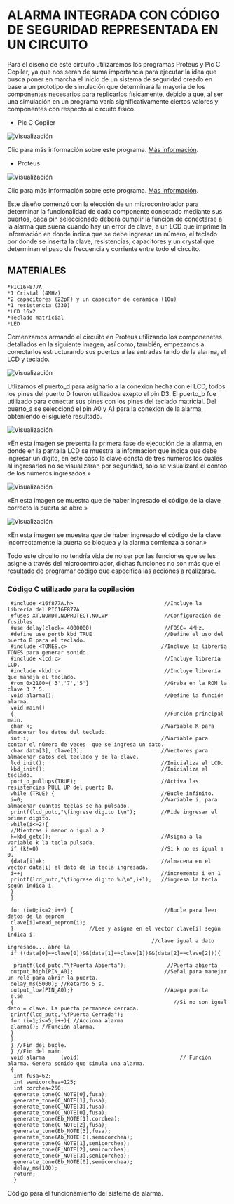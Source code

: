 # ALARMA INTEGRADA CON CÓDIGO DE SEGURIDAD REPRESENTADA EN UN CIRCUITO

Para el diseño de este circuito utilizaremos los programas Proteus y Pic C Copiler, ya que nos seran de suma importancia para ejecutar la idea que busca  poner en marcha el inicio de un sistema de seguridad creado en base a un prototipo de simulación que determinará la mayoria de los componentes necesarios para replicarlos físicamente, debido a que, al ser una simulación en un programa varía significativamente ciertos valores y componentes con respecto al circuito físico.

* Pic C Copiler

![Visualización](https://automatizacionduoc.files.wordpress.com/2017/09/images.jpg)

Clic para más información sobre este programa. [Más información](http://codigoelectronica.com/blog/introduccion-a-pic-c-compiler).

* Proteus

![Visualización](https://softwaredescargas.com/wp-content/uploads/2021/08/proteus-professional-v810-sp0-build-292030-espanol.webp.webp)

Clic para más información sobre este programa. [Más información](https://www.hubor-proteus.com/proteus-pcb/proteus-pcb/2-proteus.html).

Este diseño comenzó con la elección de un microcontrolador para determinar la funcionalidad de cada componente conectado mediante sus puertos, cada pin seleccionado deberá cumplir la función de conectarse a la alarma que suena cuando hay un error de clave, a un LCD que imprime la información en donde indica que se debe ingresar un número, el teclado por donde se inserta la clave, resistencias, capacitores y un crystal que determinan el paso de frecuencia y corriente entre todo el circuito.

## MATERIALES

    *PIC16F877A
    *1 Cristal (4MHz)
    *2 capacitores (22pF) y un capacitor de cerámica (10u)
    *1 resistencia (330)
    *LCD 16x2
    *Teclado matricial
    *LED
    


Comenzamos armando el circuito en Proteus utilizando los componenetes detallados en la siguiente imagen, así como, también, empezamos a conectarlos estructurando sus puertos a las entradas tando de la alarma, el LCD y teclado.

![Visualización](https://scontent.floh3-1.fna.fbcdn.net/v/t39.30808-6/277757930_513559650388346_7949498111047992871_n.jpg?_nc_cat=104&ccb=1-5&_nc_sid=730e14&_nc_eui2=AeFd1p-CVJfgLToUH3AIvwwy-gRyoWEagN_6BHKhYRqA39wZNsborwCwF8DfmBLKjuxcrgCYhIm4GZ0D-dSvlURC&_nc_ohc=6n1Wp4kPeEsAX8l3Z1o&_nc_ht=scontent.floh3-1.fna&oh=00_AT-4iT9tCp-7-r29NAx8OL4E70fRmZRerB96OdvrIeDefw&oe=624D108A)

Utlizamos el puerto_d para asignarlo a la conexion hecha con el LCD, todos los pines del puerto D fueron utilizados exepto el pin D3.
El puerto_b fue utilizado para conectar sus pines con los pines del teclado matricial.
Del puerto_a se seleccionó el pin A0 y A1 para la conexion de la alarma, obteniendo el siguiete resultado.

![Visualización](https://scontent.floh3-1.fna.fbcdn.net/v/t39.30808-6/277753995_513558457055132_1712395369225395010_n.jpg?_nc_cat=106&ccb=1-5&_nc_sid=730e14&_nc_eui2=AeF1E9wYBSbZgl7Cn98g2Gp4_In3hMWIDwT8ifeExYgPBF-0N4pFI4GrSKttVy4ciIPcYlUxwJQoZChDi5ulKI34&_nc_ohc=Fjtnp8HIoOwAX-sKA6Y&_nc_ht=scontent.floh3-1.fna&oh=00_AT8FG_QQuoVwyiFvTNN5PQGD_CUZmAeT-1TeKjRgLGVCIQ&oe=624CDAC0)

«En esta imagen se presenta la primera fase de ejecución de la alarma, en donde en la pantalla LCD se muestra la informacion que indica que debe ingresar un dígito, en este caso la clave consta de tres números los cuales al ingresarlos no se visualizaran por seguridad, solo se visualizará el conteo de los números ingresados.»

![Visualización](https://scontent.floh3-1.fna.fbcdn.net/v/t39.30808-6/277817462_513557207055257_8112643043527306654_n.jpg?_nc_cat=108&ccb=1-5&_nc_sid=730e14&_nc_eui2=AeH59p_AcEsKemHcQJWBU4hHfVyNCTXTKrt9XI0JNdMqu-8td83zXbmhie5UAwfIewCkNv_6JHxoP_1Igsc5jQ56&_nc_ohc=g8wzfTz5ZmgAX94Biuc&tn=ZY6xOTCubUHLZPh0&_nc_ht=scontent.floh3-1.fna&oh=00_AT-3-1mx47EY28oobNlU_x891JNrzF3Diw_lAnBTim3w8g&oe=624C10E7)

«En esta imagen se muestra que de haber ingresado el código de la clave correcto la puerta se abre.»

![Visualización](https://scontent.floh3-1.fna.fbcdn.net/v/t39.30808-6/277737324_513557347055243_9185056387977982653_n.jpg?_nc_cat=111&ccb=1-5&_nc_sid=730e14&_nc_eui2=AeEwY-Sp-jL2WbH_XWDuanGdlt3sGyZsPZiW3ewbJmw9mGajPB9-QXsSQ07gbrPr7Ugkhyc0e8v4JciFG5g-rwWC&_nc_ohc=LUkn6Xt3nycAX-DPzOT&_nc_ht=scontent.floh3-1.fna&oh=00_AT-OxZUVdHDIKrozPR2CknqOBO6K_H_boBGA7xJStXSbIg&oe=624BB550)

«En esta imagen se muestra que de haber ingresado el código de la clave incorrectamente la puerta se bloquea y la alarma comienza a sonar.»

Todo este circuito no tendría vida de no ser por las funciones que se les asigne a través del microcontrolador, dichas funciones no son más que el resultado de programar código que especifica las acciones a realizarse.

### Código C utilizado para la copilación

     #include <16f877A.h>                             //Incluye la librería del PIC16F877A
     #fuses XT,NOWDT,NOPROTECT,NOLVP                  //Configuración de fusibles.
     #use delay(clock= 4000000)                       //FOSC= 4MHz.
     #define use_portb_kbd TRUE                       //Define el uso del puerto B para el teclado.
     #include <TONES.c>                              //Incluye la librería TONES para generar sonido.
     #include <lcd.c>                                 //Incluye librería LCD.
     #include <kbd.c>                                 //Incluye librería que maneja el teclado.
     #rom 0x2100={'3','7','5'}                        //Graba en la ROM la clave 3 7 5.
     void alarma();                                   //Define la función alarma.
     void main()
     {                                                //Función principal main.
     char k;                                         //Variable K para almacenar los datos del teclado.
     int i;                                          //Variable para contar el número de veces  que se ingresa un dato.
     char data[3], clave[3];                         //Vectores para almacenar datos del teclado y de la clave.
     lcd_init();                                     //Inicializa el LCD.
     kbd_init();                                     //Inicializa el teclado.
     port_b_pullups(TRUE);                           //Activa las resistencias PULL UP del puerto B.
     while (TRUE) {                                  //Bucle infinito.
     i=0;                                            //Variable i, para almacenar cuantas teclas se ha pulsado.
     printf(lcd_putc,"\fingrese digito 1\n");        //Pide ingresar el primer digito.
     while(i<=2){                                    
     //Mientras i menor o igual a 2.
     k=kbd_getc();                                   //Asigna a la variable k la tecla pulsada.
     if (k!=0)                                       //Si k no es igual a 0.
     {data[i]=k;                                     //almacena en el vector data[i] el dato de la tecla ingresada.
     i++;                                            //incrementa i en 1
     printf(lcd_putc,"\fingrese digito %u\n",i+1);   //ingresa la tecla según indica i.
     }
     }

     for (i=0;i<=2;i++) {                             //Bucle para leer datos de la eeprom
     clave[i]=read_eeprom(i);          
     }                        //Lee y asigna en el vector clave[i] según indica i.
                                                  //clave igual a dato ingresado... abre la
     if ((data[0]==clave[0])&&(data[1]==clave[1])&&(data[2]==clave[2])){

      printf(lcd_putc,"\fPuerta Abierta");             //Puerta abierta
     output_high(PIN_A0);                             //Señal para manejar un relé para abrir la puerta.
     delay_ms(5000); //Retardo 5 s.
     output_low(PIN_A0);}                             //Apaga puerta
     else
     {                                                   //Si no son igual dato = clave. La puerta permanece cerrada.
     printf(lcd_putc,"\fPuerta Cerrada");
     for (i=1;i<=5;i++){ //Acciona alarma
     alarma(); //Función alarma.
     }
     }
     } //Fin del bucle.
     } //Fin del main.
     void alarma     (void)                                // Función alarma. Genera sonido que simula una alarma.
     {
      int fusa=62;
      int semicorchea=125;
      int corchea=250;
      generate_tone(C_NOTE[0],fusa);
      generate_tone(C_NOTE[1],fusa);
      generate_tone(C_NOTE[3],fusa);
      generate_tone(C_NOTE[0],fusa);
      generate_tone(Eb_NOTE[1],corchea);
      generate_tone(C_NOTE[2],fusa);
      generate_tone(Eb_NOTE[3],fusa);
      generate_tone(Ab_NOTE[0],semicorchea);
      generate_tone(G_NOTE[1],semicorchea);
      generate_tone(F_NOTE[2],semicorchea);
      generate_tone(F_NOTE[3],semicorchea);
      generate_tone(Eb_NOTE[0],semicorchea);
      delay_ms(100);
      return;
      }

Código para el funcionamiento del sistema de alarma.
